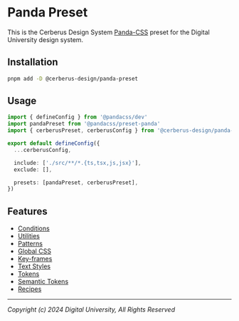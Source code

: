 # Panda Preset

This is the Cerberus Design System [Panda-CSS](https://panda-css.com/) preset for the Digital University design system.

## Installation

```bash
pnpm add -D @cerberus-design/panda-preset
```

## Usage

```typescript
import { defineConfig } from '@pandacss/dev'
import pandaPreset from '@pandacss/preset-panda'
import { cerberusPreset, cerberusConfig } from '@cerberus-design/panda-preset'

export default defineConfig({
  ...cerberusConfig,

  include: ['./src/**/*.{ts,tsx,js,jsx}'],
  exclude: [],

  presets: [pandaPreset, cerberusPreset],
})
```

## Features

- [Conditions]('./src/conditions.ts')
- [Utilities]('./src/utilities.ts')
- [Patterns](./src/patterns.ts)
- [Global CSS](./src/globalCss.ts)
- [Key-frames](./src/theme/keyframes.ts)
- [Text Styles](./src/theme/textStyles.ts)
- [Tokens](./src/theme/tokens.ts)
- [Semantic Tokens](./src/theme/semanticTokens/index.ts)
- [Recipes](./src/recipes/index.ts)

---

_Copyright (c) 2024 Digital University, All Rights Reserved_
